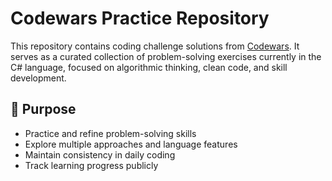 # Codewars Practice Repository

This repository contains coding challenge solutions from [Codewars](https://www.codewars.com/). It serves as a curated collection of problem-solving exercises currently in the C# language, focused on algorithmic thinking, clean code, and skill development.

## 🎯 Purpose

- Practice and refine problem-solving skills  
- Explore multiple approaches and language features  
- Maintain consistency in daily coding  
- Track learning progress publicly  
